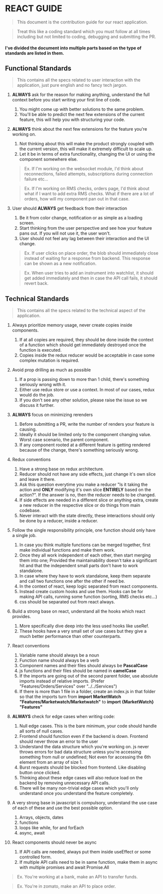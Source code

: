 # REACT GUIDE
> This document is the contribution guide for our react application.

> Treat this like a coding standard which you must follow at all times including but not limited to coding, debugging and submitting the PR.


#### I've divided the document into multiple parts based on the type of standards are listed in them.


## Functional Standards
> This contains all the specs related to user interaction with the application, just pure english and no fancy tech jargon.

1. **ALWAYS** ask for the reason for making anything, understand the full context before you start writing your first line of code. 
   1. You might come up with better solutions to the same problem.
   2. You'll be able to predict the next few extensions of the current feature, this will help you with structuring your code.

2. **ALWAYS** think about the next few extensions for the feature you're working on.
   1. Not thinking about this will make the product strongly coupled with the current version, this will make it extremely difficult to scale up. 
   2. Let it be in terms of extra functionality, changing the UI or using the component somewhere else.
    > Ex. If I'm working on the websocket module, I'd think about reconnections, failed attempts, subscriptions during connection failure etc...

    > Ex. If I'm working on RMS checks, orders page, I'd think about what if I want to add extra RMS checks. What if there are a lot of orders, how will my component pan out in that case.

3. User should **ALWAYS** get feedback from their interaction
   1. Be it from color change, notification or as simple as a loading screen.
   2. Start thinking from the user perspective and see how your feature pans out. If you will not use it, the user won't.
   3. User should not feel any lag between their interaction and the UI change.
    >Ex. If user clicks on place order, the blob should immediately close instead of waiting for a response from backend. This response can be shown as a new notification. 
    
    > Ex. When user tries to add an instrument into watchlist, it should get added immediately and then in case the API call fails, it should revert back.


## Technical Standards
> This contains all the specs related to the technical aspect of the application.

1. Always prioritize memory usage, never create copies inside components.
   1. If at all copies are required, they should be done inside the context of a function which should get immediately destroyed once the function is executed.
   2. Copies inside the redux reducer would be acceptable in case some complex mutation is required.

2. Avoid prop drilling as much as possible
   1. If a prop is passing down to more than 1 child, there's something seriously wrong with it.
   2. Either use redux store or use a context. In most of our cases, redux would do the job.
   3. If you don't see any other solution, please raise the issue so we discuss it further.

3. **ALWAYS** focus on minimizing rerenders
   1. Before submitting a PR, write the number of renders your feature is causing.
   2. Ideally it should be limited only to the component changing value. Worst case scenario, the parent component.
   3. If any component rooted at a different feature is getting rendered because of the change, there's something seriously wrong.

4. Redux conventions
   1. Have a strong base on redux architecture.
   2. Reducer should not have any side effects, just change it's own slice and leave it there.
   3. Ask this question everytime you make a reducer "Is it taking the action and **ONLY** modifying it's own slice **ENTIRELY** based on the action?". If the answer is no, then the reducer needs to be changed.
   4. If side effects are needed in a different slice or anything extra, create a new reducer in the respective slice or do things from main codebase.
   5. Never interact with the state directly, these interactions should only be done by a reducer, inside a reducer.

5. Follow the single responsibility principle, one function should only have a single job.
   1. In case you think multiple functions can be merged together, first make individual functions and make them work.
   2. Once they all work independent of each other, then start merging them into one; Provided the maintainability doesn't take a significant hit and that the independent small parts don't have to work standalone.
   3. In case where they have to work standalone, keep them separate and call two functions one after the other if need be.
   4. In the context of react, keep logic separated from react components. 
   5. Instead create custom hooks and use them. Hooks can be for making API calls, running some function (sorting, RMS checks etc...)
   6. css should be separated out from react always.

6. Build a strong base on react, understand all the hooks which react provides.
   1. More specifically dive deep into the less used hooks like useRef.
   2. These hooks have a very small set of use cases but they give a much better performance than other counterparts. 

7. React conventions
   1. Variable name should always be a noun
   2. Function name should always be a verb
   3. Component names and their files should always be **PascalCase**
   4. js functions and their files should be named in **camelCase**
   5. If the imports are going out of the second parent folder, use absolute imports instead of relative imports. (Prefer "Features/Orders/Services" over "../../Services")
   6. If there is more than 1 file in a folder, create an index.js in that folder so that the imports turn from **import MarketWatch "Features/Marketwatch/Marketwatch"** to **import {MarketWatch} "Features"**

8. **ALWAYS** check for edge cases when writing code:
   1. Null edge cases. This is the bare minimum, your code should handle all sorts of null cases.
   2. Frontend should function even if the backend is down. Frontend should never throw an error to the user
   3. Understand the data structure which you're working on. js never throws errors for bad data structure unless you're accessing something from null or undefined; Not even for accessing the 6th element from an array of size 1.
   4. Burst requests should be blocked from frontend. Like disabling button once clicked.
   5. Thinking about these edge cases will also reduce load on the backend by removing unnecessary API calls.
   6. There will be many non-trivial edge cases which you'll only understand once you understand the feature completely.

9.  A very strong base in javascript is compulsory, understand the use case of each of these and use the best possible option.
    1.  Arrays, objects, dates
    2.  functions
    3.  loops like while, for and forEach
    4.  async, await

10. React components should never be async
    1.  If API calls are needed, always put them inside useEffect or some controlled form.
    2.  If multiple API calls need to be in same function, make them in async with multiple promises and await Promise.All

> Ex. You're working at a bank, make an API to transfer funds.

> Ex. You're in zomato, make an API to place order.